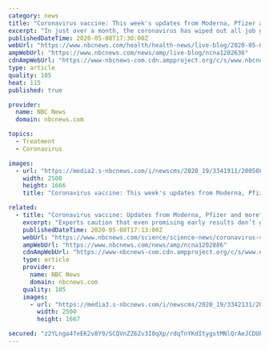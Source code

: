 ```yaml
---
category: news
title: "Coronavirus vaccine: This week's updates from Moderna, Pfizer and more"
excerpt: "In just over a month, the coronavirus has wiped out all job gains since the Great Recession and brought the country's decade-long record economic growth streak to an abrupt halt."
publishedDateTime: 2020-05-08T17:30:00Z
webUrl: "https://www.nbcnews.com/health/health-news/live-blog/2020-05-08-coronavirus-news-n1202636/ncrd1203091"
ampWebUrl: "https://www.nbcnews.com/news/amp/live-blog/ncna1202636"
cdnAmpWebUrl: "https://www-nbcnews-com.cdn.ampproject.org/c/s/www.nbcnews.com/news/amp/live-blog/ncna1202636"
type: article
quality: 105
heat: 115
published: true

provider:
  name: NBC News
  domain: nbcnews.com

topics:
  - Treatment
  - Coronavirus

images:
  - url: "https://media2.s-nbcnews.com/i/newscms/2020_19/3341911/200508-auburn-washington-al-0802_10738abed84caac74f36558c3b30e360.jpg"
    width: 2500
    height: 1666
    title: "Coronavirus vaccine: This week's updates from Moderna, Pfizer and more"

related:
  - title: "Coronavirus vaccine: Updates from Moderna, Pfizer and more"
    excerpt: "Experts caution that even promising early results don’t guarantee that vaccines will be widely available anytime soon."
    publishedDateTime: 2020-05-08T17:13:00Z
    webUrl: "https://www.nbcnews.com/science/science-news/coronavirus-vaccine-updates-moderna-pfizer-more-n1202886"
    ampWebUrl: "https://www.nbcnews.com/news/amp/ncna1202886"
    cdnAmpWebUrl: "https://www-nbcnews-com.cdn.ampproject.org/c/s/www.nbcnews.com/news/amp/ncna1202886"
    type: article
    provider:
      name: NBC News
      domain: nbcnews.com
    quality: 105
    images:
      - url: "https://media3.s-nbcnews.com/i/newscms/2020_19/3342131/200508-moderna-cambridge-ew-1010a_fafe26b2eb1c9740a9e5d7b293af865e.jpg"
        width: 2500
        height: 1667

secured: "z2YLnga4feEK2v8Y9/SCQVnZZ6Zv3I0qXp/rdqTnYKdItygstMNlQrAeJCDUP9Fc8KUzL2EbNGlAC6ee+Wq10jN66AAl6d0hUIOCGnl8ms6AxBl7M8eURwGlG9p1dx7bB0gj27hVcTJ3pESU/nm66UN7vkF/4gEz2/I3M3eJUB9/NyHxxhJobEKegokob0+CkDmXktmg64cWr5+JDFUxUCUPIP44LHxdalk6rxedZPzX+84NkpYGpGx1+21HMLw8+GMgiurneFPqHgfuAuoEp4IMPV/7OG6k4QdPvW/C+jNv+Le/dI6tL6qAqCJfr7mSkkFOQ68Xxt/0q75Mh669LFzs91llZdW0MpMFKhGFbc6LvbyAtw0khvJRZTC6l+rnW+8m4lZo9PtZ0V0dRUYnW51knFPq8icGeVjPgtbUVbv3wA3GqdikP1+ydPTOsl8E1nPkMmUd9zanG1QqqgolNM0FSulCSKYm8eHxpeWm6Tg=;SmHnbVgcBes7UfEAIhs1Nw=="
---
```



